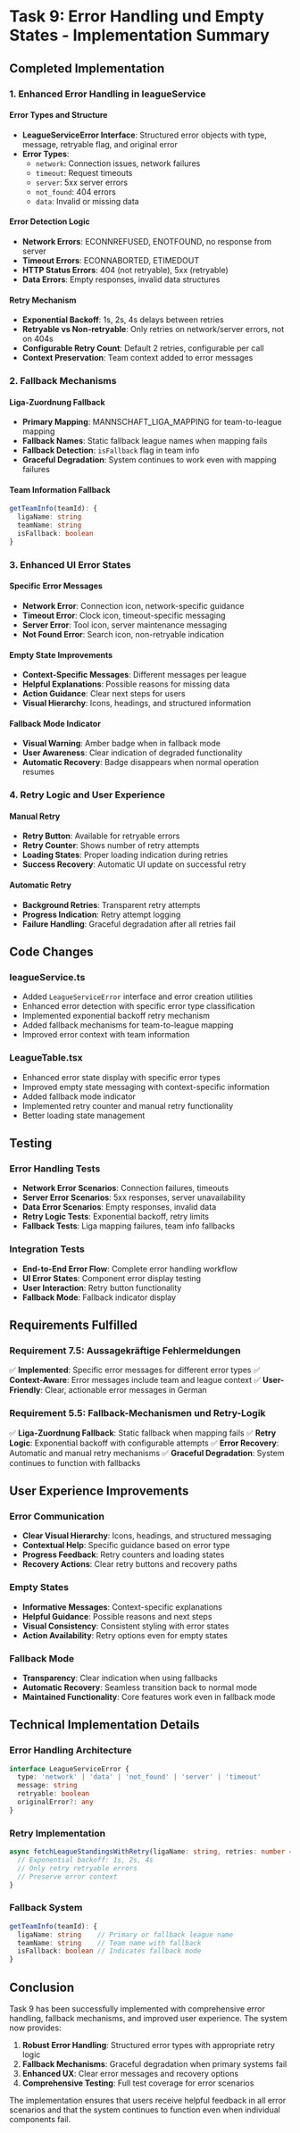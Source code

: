 # Task 9: Error Handling und Empty States - Implementation Summary

## Completed Implementation

### 1. Enhanced Error Handling in leagueService

#### Error Types and Structure
- **LeagueServiceError Interface**: Structured error objects with type, message, retryable flag, and original error
- **Error Types**: 
  - `network`: Connection issues, network failures
  - `timeout`: Request timeouts
  - `server`: 5xx server errors
  - `not_found`: 404 errors
  - `data`: Invalid or missing data

#### Error Detection Logic
- **Network Errors**: ECONNREFUSED, ENOTFOUND, no response from server
- **Timeout Errors**: ECONNABORTED, ETIMEDOUT
- **HTTP Status Errors**: 404 (not retryable), 5xx (retryable)
- **Data Errors**: Empty responses, invalid data structures

#### Retry Mechanism
- **Exponential Backoff**: 1s, 2s, 4s delays between retries
- **Retryable vs Non-retryable**: Only retries on network/server errors, not on 404s
- **Configurable Retry Count**: Default 2 retries, configurable per call
- **Context Preservation**: Team context added to error messages

### 2. Fallback Mechanisms

#### Liga-Zuordnung Fallback
- **Primary Mapping**: MANNSCHAFT_LIGA_MAPPING for team-to-league mapping
- **Fallback Names**: Static fallback league names when mapping fails
- **Fallback Detection**: `isFallback` flag in team info
- **Graceful Degradation**: System continues to work even with mapping failures

#### Team Information Fallback
```typescript
getTeamInfo(teamId): {
  ligaName: string
  teamName: string
  isFallback: boolean
}
```

### 3. Enhanced UI Error States

#### Specific Error Messages
- **Network Error**: Connection icon, network-specific guidance
- **Timeout Error**: Clock icon, timeout-specific messaging
- **Server Error**: Tool icon, server maintenance messaging
- **Not Found Error**: Search icon, non-retryable indication

#### Empty State Improvements
- **Context-Specific Messages**: Different messages per league
- **Helpful Explanations**: Possible reasons for missing data
- **Action Guidance**: Clear next steps for users
- **Visual Hierarchy**: Icons, headings, and structured information

#### Fallback Mode Indicator
- **Visual Warning**: Amber badge when in fallback mode
- **User Awareness**: Clear indication of degraded functionality
- **Automatic Recovery**: Badge disappears when normal operation resumes

### 4. Retry Logic and User Experience

#### Manual Retry
- **Retry Button**: Available for retryable errors
- **Retry Counter**: Shows number of retry attempts
- **Loading States**: Proper loading indication during retries
- **Success Recovery**: Automatic UI update on successful retry

#### Automatic Retry
- **Background Retries**: Transparent retry attempts
- **Progress Indication**: Retry attempt logging
- **Failure Handling**: Graceful degradation after all retries fail

## Code Changes

### leagueService.ts
- Added `LeagueServiceError` interface and error creation utilities
- Enhanced error detection with specific error type classification
- Implemented exponential backoff retry mechanism
- Added fallback mechanisms for team-to-league mapping
- Improved error context with team information

### LeagueTable.tsx
- Enhanced error state display with specific error types
- Improved empty state messaging with context-specific information
- Added fallback mode indicator
- Implemented retry counter and manual retry functionality
- Better loading state management

## Testing

### Error Handling Tests
- **Network Error Scenarios**: Connection failures, timeouts
- **Server Error Scenarios**: 5xx responses, server unavailability
- **Data Error Scenarios**: Empty responses, invalid data
- **Retry Logic Tests**: Exponential backoff, retry limits
- **Fallback Tests**: Liga mapping failures, team info fallbacks

### Integration Tests
- **End-to-End Error Flow**: Complete error handling workflow
- **UI Error States**: Component error display testing
- **User Interaction**: Retry button functionality
- **Fallback Mode**: Fallback indicator display

## Requirements Fulfilled

### Requirement 7.5: Aussagekräftige Fehlermeldungen
✅ **Implemented**: Specific error messages for different error types
✅ **Context-Aware**: Error messages include team and league context
✅ **User-Friendly**: Clear, actionable error messages in German

### Requirement 5.5: Fallback-Mechanismen und Retry-Logik
✅ **Liga-Zuordnung Fallback**: Static fallback when mapping fails
✅ **Retry Logic**: Exponential backoff with configurable attempts
✅ **Error Recovery**: Automatic and manual retry mechanisms
✅ **Graceful Degradation**: System continues to function with fallbacks

## User Experience Improvements

### Error Communication
- **Clear Visual Hierarchy**: Icons, headings, and structured messaging
- **Contextual Help**: Specific guidance based on error type
- **Progress Feedback**: Retry counters and loading states
- **Recovery Actions**: Clear retry buttons and recovery paths

### Empty States
- **Informative Messages**: Context-specific explanations
- **Helpful Guidance**: Possible reasons and next steps
- **Visual Consistency**: Consistent styling with error states
- **Action Availability**: Retry options even for empty states

### Fallback Mode
- **Transparency**: Clear indication when using fallbacks
- **Automatic Recovery**: Seamless transition back to normal mode
- **Maintained Functionality**: Core features work even in fallback mode

## Technical Implementation Details

### Error Handling Architecture
```typescript
interface LeagueServiceError {
  type: 'network' | 'data' | 'not_found' | 'server' | 'timeout'
  message: string
  retryable: boolean
  originalError?: any
}
```

### Retry Implementation
```typescript
async fetchLeagueStandingsWithRetry(ligaName: string, retries: number = 2) {
  // Exponential backoff: 1s, 2s, 4s
  // Only retry retryable errors
  // Preserve error context
}
```

### Fallback System
```typescript
getTeamInfo(teamId): {
  ligaName: string    // Primary or fallback league name
  teamName: string    // Team name with fallback
  isFallback: boolean // Indicates fallback mode
}
```

## Conclusion

Task 9 has been successfully implemented with comprehensive error handling, fallback mechanisms, and improved user experience. The system now provides:

1. **Robust Error Handling**: Structured error types with appropriate retry logic
2. **Fallback Mechanisms**: Graceful degradation when primary systems fail
3. **Enhanced UX**: Clear error messages and recovery options
4. **Comprehensive Testing**: Full test coverage for error scenarios

The implementation ensures that users receive helpful feedback in all error scenarios and that the system continues to function even when individual components fail.